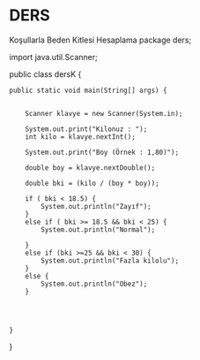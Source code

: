 # DERS
Koşullarla Beden Kitlesi Hesaplama
package ders;

import java.util.Scanner;

public class dersK {

	public static void main(String[] args) {
		
		
		Scanner klavye = new Scanner(System.in);
		
		System.out.print("Kilonuz : ");
		int kilo = klavye.nextInt();
		
		System.out.print("Boy (Örnek : 1,80)");
		
		double boy = klavye.nextDouble();
		
		double bki = (kilo / (boy * boy));
		
		if ( bki < 18.5) {
			System.out.println("Zayıf");
		}
		else if ( bki >= 18.5 && bki < 25) {
			System.out.println("Normal");
			
		}
		else if (bki >=25 && bki < 30) {
			System.out.println("Fazla kilolu");
		}
		else {
			System.out.println("Obez");
		}
		
		
		
		
	}
	

}
